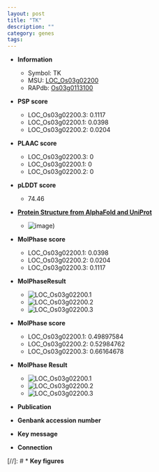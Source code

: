 ```yaml
---
layout: post
title: "TK"
description: ""
category: genes
tags: 
---
```


* **Information**  
    + Symbol: TK  
    + MSU: [LOC_Os03g02200](http://rice.plantbiology.msu.edu/cgi-bin/ORF_infopage.cgi?orf=LOC_Os03g02200)  
    + RAPdb: [Os03g0113100](http://rapdb.dna.affrc.go.jp/viewer/gbrowse_details/irgsp1?name=Os03g0113100)  

* **PSP score**  
    + LOC_Os03g02200.3: 0.1117 
    + LOC_Os03g02200.1: 0.0398 
    + LOC_Os03g02200.2: 0.0204 

* **PLAAC score**  
    + LOC_Os03g02200.3: 0 
    + LOC_Os03g02200.1: 0 
    + LOC_Os03g02200.2: 0 

* **pLDDT score**
    + 74.46

* **[Protein Structure from AlphaFold and UniProt](https://www.uniprot.org/uniprotkb/Q10SR8/entry#structure)**
    + ![image](https://ricepsp.github.io/images/Q1/AF-Q10SR8-F1.png))

* **MolPhase score**
    + LOC_Os03g02200.1: 0.0398
    + LOC_Os03g02200.2: 0.0204
    + LOC_Os03g02200.3: 0.1117

* **MolPhaseResult**
    + ![LOC_Os03g02200.1](https://ricepsp.github.io/pictures/LOC_Os03g/LOC_Os03g02200.1.png)
    + ![LOC_Os03g02200.2](https://ricepsp.github.io/pictures/LOC_Os03g/LOC_Os03g02200.2.png)
    + ![LOC_Os03g02200.3](https://ricepsp.github.io/pictures/LOC_Os03g/LOC_Os03g02200.3.png)

* **MolPhase score**
    + LOC_Os03g02200.1: 0.49897584
    + LOC_Os03g02200.2: 0.52984762
    + LOC_Os03g02200.3: 0.66164678

* **MolPhase Result**
    + ![LOC_Os03g02200.1](https://304243504.github.io/Pictures/LOC_Os03g/LOC_Os03g02200.1.png)
    + ![LOC_Os03g02200.2](https://304243504.github.io/Pictures/LOC_Os03g/LOC_Os03g02200.2.png)
    + ![LOC_Os03g02200.3](https://304243504.github.io/Pictures/LOC_Os03g/LOC_Os03g02200.3.png)

* **Publication**  

* **Genbank accession number**  

* **Key message**  

* **Connection**  

[//]: # * **Key figures**  


